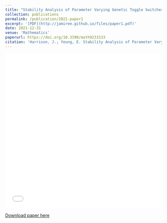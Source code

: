 ```yaml
---
title: "Stability Analysis of Parameter Varying Genetic Toggle Switches Using Koopman Operators"
collection: publications
permalink: /publication/2021-paper1
excerpt: '[PDF](http://jamiree.github.io/files/paper1.pdf)'
date: 2021-12-31
venue: 'Mathematics'
paperurl: https://doi.org/10.3390/math9233133
citation: 'Harrison, J.; Yeung, E. Stability Analysis of Parameter Varying Genetic Toggle Switches Using Koopman Operators. Mathematics 2021, 9, 3133.'
---
```


<iframe src="/files/paper1.pdf" width="100%" height="500" frameborder="no" border="0" marginwidth="0" marginheight="0"></iframe>

[Download paper here](https://jamiree.github.io/files/paper1.pdf)
